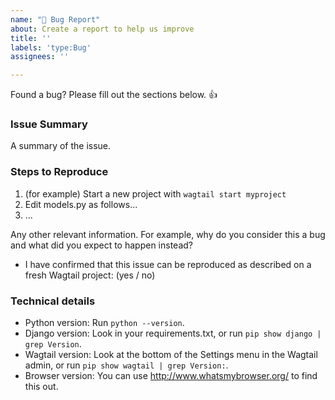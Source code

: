 ```yaml
---
name: "🐞 Bug Report"
about: Create a report to help us improve
title: ''
labels: 'type:Bug'
assignees: ''

---
```


Found a bug? Please fill out the sections below. 👍

### Issue Summary

A summary of the issue.


### Steps to Reproduce

1. (for example) Start a new project with `wagtail start myproject`
2. Edit models.py as follows...
3. ...

Any other relevant information. For example, why do you consider this a bug and what did you expect to happen instead?

* I have confirmed that this issue can be reproduced as described on a fresh Wagtail project: (yes / no)


### Technical details

* Python version: Run `python --version`.
* Django version: Look in your requirements.txt, or run `pip show django | grep Version`.
* Wagtail version: Look at the bottom of the Settings menu in the Wagtail admin, or run `pip show wagtail | grep Version:`.
* Browser version: You can use http://www.whatsmybrowser.org/ to find this out.
